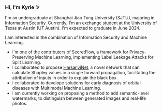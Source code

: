 ### Hi, I'm Kyrie ✨
I'm an undergraduate at Shanghai Jiao Tong University (SJTU), majoring in Information Security. Currently, I'm an exchange student at the University of Texas at Austin (UT Austin). I'm expected to graduate in June 2024.

I am interested in the combination of Information Security and Machine Learning.

- I'm one of the contributors of [SecretFlow](https://github.com/secretflow/secretflow), a framework for Privacy-Preserving Machine Learning, implementing Label Leakage Attacks for Split Learning.
- I collaborated to propose [HarsanyiNet](https://arxiv.org/abs/2304.01811), a novel network that can calculate Shapley values in a single forward propagation, facilitating the attribution of inputs in order to explain the black box.
- I collaborated to develope solutions for early diagnosis of orbital diseases with Multimodal Machine Learning.
- I am currently working on proposing a method to add semantic-level watermarks, to distinguish between generated images and real-life photos.

<!--
**Zhangky11/Zhangky11** is a ✨ _special_ ✨ repository because its `README.md` (this file) appears on your GitHub profile.

Here are some ideas to get you started:

- 🔭 I’m currently working on ...
- 🌱 I’m currently learning ...
- 👯 I’m looking to collaborate on ...
- 🤔 I’m looking for help with ...
- 💬 Ask me about ...
- 📫 How to reach me: ...
- 😄 Pronouns: ...
- ⚡ Fun fact: ...
-->
